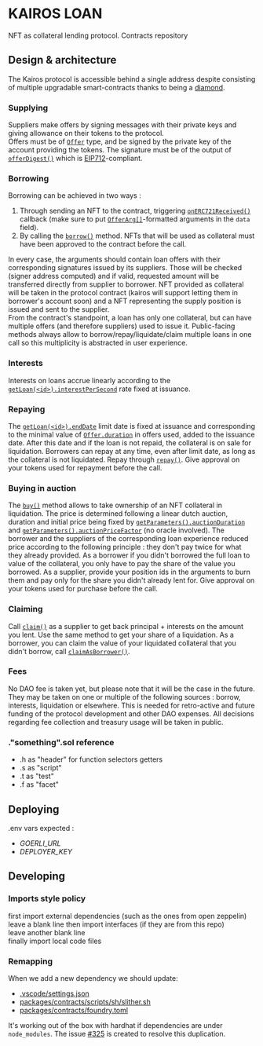 # KAIROS LOAN

NFT as collateral lending protocol. Contracts repository

## Design & architecture

The Kairos protocol is accessible behind a single address despite consisting of multiple upgradable smart-contracts thanks to being a [diamond](https://eips.ethereum.org/EIPS/eip-2535).

### Supplying

Suppliers make offers by signing messages with their private keys and giving allowance on their tokens to the protocol.  
Offers must be of [`Offer`](src/DataStructure/Objects.sol) type, and be signed by the private key of the account providing the tokens. The signature must be of the output of [`offerDigest()`](src/Signature.sol) which is [EIP712](https://eips.ethereum.org/EIPS/eip-712)-compliant.

### Borrowing

Borrowing can be achieved in two ways :

1. Through sending an NFT to the contract, triggering [`onERC721Received()`](src/BorrowFacet.sol) callback (make sure to put [`OfferArg[]`](src/DataStructure/Objects.sol)-formatted arguments in the `data` field).
2. By calling the [`borrow()`](src/BorrowFacet.sol) method. NFTs that will be used as collateral must have been approved to the contract before the call.

In every case, the arguments should contain loan offers with their corresponding signatures issued by its suppliers. Those will be checked (signer address computed) and if valid, requested amount will be transferred directly from supplier to borrower. NFT provided as collateral will be taken in the protocol contract (kairos will support letting them in borrower's account soon) and a NFT representing the supply position is issued and sent to the supplier.  
From the contract's standpoint, a loan has only one collateral, but can have multiple offers (and therefore suppliers) used to issue it. Public-facing methods always allow to borrow/repay/liquidate/claim multiple loans in one call so this multiplicity is abstracted in user experience.

### Interests

Interests on loans accrue linearly according to the [`getLoan(<id>).interestPerSecond`](src/ProtocolFacet.sol) rate fixed at issuance.

### Repaying

The [`getLoan(<id>).endDate`](src/ProtocolFacet.sol) limit date is fixed at issuance and corresponding to the minimal value of [`Offer.duration`](src/DataStructure/Objects.sol) in offers used, added to the issuance date. After this date and if the loan is not repaid, the collateral is on sale for liquidation. Borrowers can repay at any time, even after limit date, as long as the collateral is not liquidated. Repay through [`repay()`](src/RepayFacet.sol). Give approval on your tokens used for repayment before the call.

### Buying in auction

The [`buy()`](src/AuctionFacet.sol) method allows to take ownership of an NFT collateral in liquidation. The price is determined following a linear dutch auction, duration and initial price being fixed by [`getParameters().auctionDuration`](src/ProtocolFacet.sol) and [`getParameters().auctionPriceFactor`](src/ProtocolFacet.sol) (no oracle involved). The borrower and the suppliers of the corresponding loan experience reduced price according to the following principle : they don't pay twice for what they already provided. As a borrower if you didn't borrowed the full loan to value of the collateral, you only have to pay the share of the value you borrowed. As a supplier, provide your position ids in the arguments to burn them and pay only for the share you didn't already lent for. Give approval on your tokens used for purchase before the call.

### Claiming

Call [`claim()`](src/ClaimFacet.sol) as a supplier to get back principal + interests on the amount you lent. Use the same method to get your share of a liquidation. As a borrower, you can claim the value of your liquidated collateral that you didn't borrow, call [`claimAsBorrower()`](src/ClaimFacet.sol).

### Fees

No DAO fee is taken yet, but please note that it will be the case in the future. They may be taken on one or multiple of the following sources : borrow, interests, liquidation or elsewhere. This is needed for retro-active and future funding of the protocol development and other DAO expenses. All decisions regarding fee collection and treasury usage will be taken in public.

### ."something".sol reference

- .h as "header" for function selectors getters
- .s as "script"
- .t as "test"
- .f as "facet"

## Deploying

.env vars expected :

- _GOERLI_URL_
- _DEPLOYER_KEY_

## Developing

### Imports style policy

first import external dependencies (such as the ones from open zeppelin)  
leave a blank line
then import interfaces (if they are from this repo)  
leave another blank line  
finally import local code files

### Remapping

When we add a new dependency we should update:

- [.vscode/settings.json](../../.vscode/settings.json#L26-L31)
- [packages/contracts/scripts/sh/slither.sh](scripts/sh/slither.sh#L2)
- [packages/contracts/foundry.toml](foundry.toml#L9-L14)

It's working out of the box with hardhat if dependencies are under `node_modules`.
The issue [#325](https://github.com/kairos-loan/monorepo/issues/325) is created to resolve this duplication.
